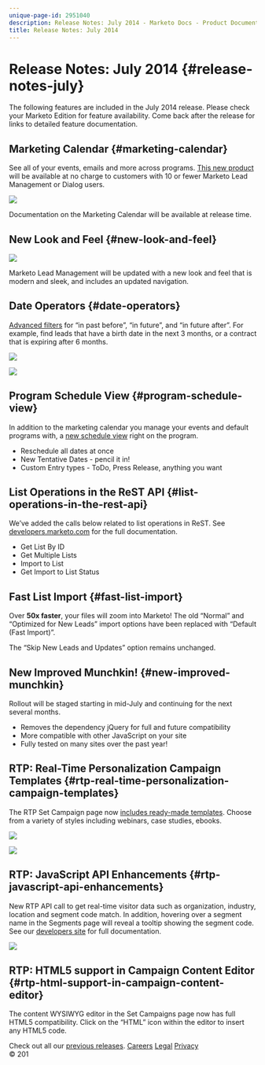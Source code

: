```yaml
---
unique-page-id: 2951040
description: Release Notes: July 2014 - Marketo Docs - Product Documentation
title: Release Notes: July 2014
---
```


# Release Notes: July 2014 {#release-notes-july}

The following features are included in the July 2014 release. Please check your Marketo Edition for feature availability. Come back after the release for links to detailed feature documentation.

## Marketing Calendar {#marketing-calendar}

See all of your events, emails and more across programs. [This new product](../../product-docs/core-marketo-concepts.md) will be available at no charge to customers with 10 or fewer Marketo Lead Management or Dialog users.

![](assets/image2014-9-22-14-3a22-3a27.png)

Documentation on the Marketing Calendar will be available at release time.

## New Look and Feel {#new-look-and-feel}

![](assets/image2014-9-22-14-3a22-3a47.png)

Marketo Lead Management will be updated with a new look and feel that is modern and sleek, and includes an updated navigation.

## Date Operators {#date-operators}

[Advanced filters](../../product-docs/core-marketo-concepts/smart-lists-and-static-lists/creating-a-smart-list/smart-list-filter-operators-glossary.md) for “in past before”, “in future”, and “in future after”. For example, find leads that have a birth date in the next 3 months, or a contract that is expiring after 6 months.

![](assets/image2014-9-22-14-3a23-3a56.png)

![](assets/image2014-9-22-14-3a24-3a39.png)

## Program Schedule View {#program-schedule-view}

In addition to the marketing calendar you manage your events and default programs with, a [new schedule view](http://docs.marketo.com/display/docs/programs) right on the program.

* Reschedule all dates at once
* New Tentative Dates - pencil it in!
* Custom Entry types - ToDo, Press Release, anything you want

## List Operations in the ReST API {#list-operations-in-the-rest-api}

We’ve added the calls below related to list operations in ReST. See [developers.marketo.com](http://developers.marketo.com/documentation/rest/) for the full documentation.

* Get List By ID
* Get Multiple Lists
* Import to List
* Get Import to List Status

## Fast List Import {#fast-list-import}

Over **50x faster**, your files will zoom into Marketo! The old “Normal” and “Optimized for New Leads” import options have been replaced with “Default (Fast Import)”. 

The “Skip New Leads and Updates” option remains unchanged.

## New Improved Munchkin! {#new-improved-munchkin}

Rollout will be staged starting in mid-July and continuing for the next several months.

* Removes the dependency jQuery for full and future compatibility
* More compatible with other JavaScript on your site
* Fully tested on many sites over the past year!

## RTP: Real-Time Personalization Campaign Templates {#rtp-real-time-personalization-campaign-templates}

The RTP Set Campaign page now [includes ready-made templates](../../product-docs/web-personalization/using-templates/using-templates-to-create-web-campaigns.md). Choose from a variety of styles including webinars, case studies, ebooks.

![](assets/image2014-9-22-14-3a25-3a13.png)

![](assets/image2014-9-22-14-3a25-3a47.png)

## RTP: JavaScript API Enhancements {#rtp-javascript-api-enhancements}

New RTP API call to get real-time visitor data such as organization, industry, location and segment code match. In addition, hovering over a segment name in the Segments page will reveal a tooltip showing the segment code. See our [developers site](http://developers.marketo.com/documentation/websites/rtp-js-api/) for full documentation.

![](assets/image2014-9-22-14-3a26-3a11.png)

## RTP: HTML5 support in Campaign Content Editor {#rtp-html-support-in-campaign-content-editor}

The content WYSIWYG editor in the Set Campaigns page now has full HTML5 compatibility. Click on the “HTML” icon within the editor to insert any HTML5 code.

Check out all our [previous releases](http://docs.marketo.com/display/docs/release+notes).
[Careers](http://marketo.jobs/) [Legal](http://docs.marketo.com/display/docs/assets/legal.php) [Privacy](http://docs.marketo.com/display/docs/assets/privacy.php)   
© 201 